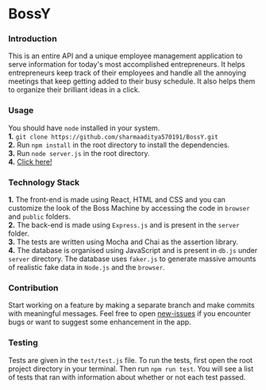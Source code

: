 # BossY  
### Introduction
This is an entire API and a unique employee management application to serve information for today's most accomplished entrepreneurs. It helps entrepreneurs keep track of their employees and handle all the annoying meetings that keep getting added to their busy schedule. It also helps them to organize their brilliant ideas in a click.  
### Usage  
You should have `node` installed in your system.  
**1.** `git clone https://github.com/sharmaaditya570191/BossY.git`  
**2.** Run `npm install` in the root directory to install the dependencies.  
**3.** Run `node server.js` in the root directory.  
**4.** [Click here!]( https://sharmaaditya570191.github.io/BossY/index.html)  
### Technology Stack  
**1.** The front-end is made using React, HTML and CSS and you can customize the look of the Boss Machine by accessing the code in `browser` and `public` folders.  
**2.** The back-end is made using `Express.js` and is present in the `server` folder.  
**3.** The tests are written using Mocha and Chai as the assertion library.    
**4.** The database is organised using JavaScript and is present in `db.js` under `server` directory. The database uses `faker.js` to generate massive amounts of realistic fake data in `Node.js` and the `browser`.
### Contribution  
Start working on a feature by making a separate branch and make commits with meaningful messages. Feel free to open [new-issues](https://github.com/sharmaaditya570191/BossY/issues/new) if you encounter bugs or want to suggest some enhancement in the app.  
### Testing  
Tests are given in the `test/test.js` file. To run the tests, first open the root project directory in your terminal. Then run `npm run test`. You will see a list of tests that ran with information about whether or not each test passed. 
